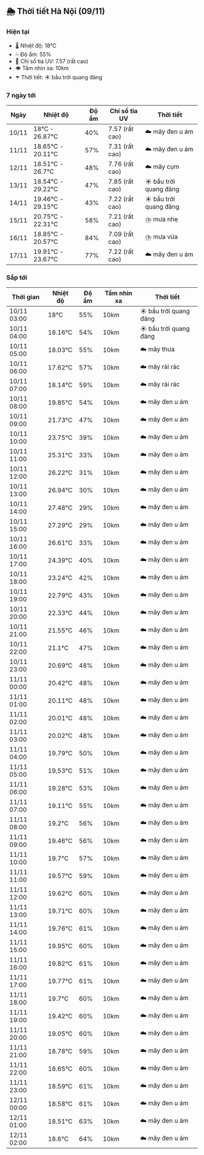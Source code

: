 ## 🌦️ Thời tiết Hà Nội (09/11)

### Hiện tại

- 🌡️ Nhiệt độ: 18℃
- 💦 Độ ẩm: 55%
- 🌟 Chỉ số tia UV: 7.57 (rất cao)
- 👁️ Tầm nhìn xa: 10km
- ☂️ Thời tiết: ☀️ bầu trời quang đãng

### 7 ngày tới

| Ngày | Nhiệt độ | Độ ẩm | Chỉ số tia UV | Thời tiết |
| --- | --- | --- | --- | --- |
| 10/11 | 18℃ - 26.87℃ | 40% | 7.57 (rất cao) | ☁️ mây đen u ám |
| 11/11 | 18.65℃ - 20.11℃ | 57% | 7.31 (rất cao) | ☁️ mây đen u ám |
| 12/11 | 18.51℃ - 26.7℃ | 48% | 7.76 (rất cao) | ☁️ mây cụm |
| 13/11 | 18.54℃ - 29.22℃ | 47% | 7.85 (rất cao) | ☀️ bầu trời quang đãng |
| 14/11 | 19.46℃ - 29.15℃ | 43% | 7.22 (rất cao) | ☀️ bầu trời quang đãng |
| 15/11 | 20.75℃ - 22.31℃ | 58% | 7.21 (rất cao) | ⛈️ mưa nhẹ |
| 16/11 | 18.85℃ - 20.57℃ | 84% | 7.09 (rất cao) | ⛈️ mưa vừa |
| 17/11 | 19.91℃ - 23.67℃ | 77% | 7.22 (rất cao) | ☁️ mây đen u ám |

### Sắp tới

| Thời gian | Nhiệt độ | Độ ẩm | Tầm nhìn xa | Thời tiết |
| --- | --- | --- | --- | --- |
| 10/11 03:00 | 18℃ | 55% | 10km | ☀️ bầu trời quang đãng |
| 10/11 04:00 | 18.16℃ | 54% | 10km | ☀️ bầu trời quang đãng |
| 10/11 05:00 | 18.03℃ | 55% | 10km | ☁️ mây thưa |
| 10/11 06:00 | 17.62℃ | 57% | 10km | ☁️ mây rải rác |
| 10/11 07:00 | 18.14℃ | 59% | 10km | ☁️ mây rải rác |
| 10/11 08:00 | 19.85℃ | 54% | 10km | ☁️ mây đen u ám |
| 10/11 09:00 | 21.73℃ | 47% | 10km | ☁️ mây đen u ám |
| 10/11 10:00 | 23.75℃ | 39% | 10km | ☁️ mây đen u ám |
| 10/11 11:00 | 25.31℃ | 33% | 10km | ☁️ mây đen u ám |
| 10/11 12:00 | 26.22℃ | 31% | 10km | ☁️ mây đen u ám |
| 10/11 13:00 | 26.94℃ | 30% | 10km | ☁️ mây đen u ám |
| 10/11 14:00 | 27.48℃ | 29% | 10km | ☁️ mây đen u ám |
| 10/11 15:00 | 27.29℃ | 29% | 10km | ☁️ mây đen u ám |
| 10/11 16:00 | 26.61℃ | 33% | 10km | ☁️ mây đen u ám |
| 10/11 17:00 | 24.39℃ | 40% | 10km | ☁️ mây đen u ám |
| 10/11 18:00 | 23.24℃ | 42% | 10km | ☁️ mây đen u ám |
| 10/11 19:00 | 22.79℃ | 43% | 10km | ☁️ mây đen u ám |
| 10/11 20:00 | 22.33℃ | 44% | 10km | ☁️ mây đen u ám |
| 10/11 21:00 | 21.55℃ | 46% | 10km | ☁️ mây đen u ám |
| 10/11 22:00 | 21.1℃ | 47% | 10km | ☁️ mây đen u ám |
| 10/11 23:00 | 20.69℃ | 48% | 10km | ☁️ mây đen u ám |
| 11/11 00:00 | 20.42℃ | 48% | 10km | ☁️ mây đen u ám |
| 11/11 01:00 | 20.11℃ | 48% | 10km | ☁️ mây đen u ám |
| 11/11 02:00 | 20.01℃ | 48% | 10km | ☁️ mây đen u ám |
| 11/11 03:00 | 20.02℃ | 48% | 10km | ☁️ mây đen u ám |
| 11/11 04:00 | 19.79℃ | 50% | 10km | ☁️ mây đen u ám |
| 11/11 05:00 | 19.53℃ | 51% | 10km | ☁️ mây đen u ám |
| 11/11 06:00 | 19.28℃ | 53% | 10km | ☁️ mây đen u ám |
| 11/11 07:00 | 19.11℃ | 55% | 10km | ☁️ mây đen u ám |
| 11/11 08:00 | 19.2℃ | 56% | 10km | ☁️ mây đen u ám |
| 11/11 09:00 | 19.46℃ | 56% | 10km | ☁️ mây đen u ám |
| 11/11 10:00 | 19.7℃ | 57% | 10km | ☁️ mây đen u ám |
| 11/11 11:00 | 19.57℃ | 59% | 10km | ☁️ mây đen u ám |
| 11/11 12:00 | 19.62℃ | 60% | 10km | ☁️ mây đen u ám |
| 11/11 13:00 | 19.71℃ | 60% | 10km | ☁️ mây đen u ám |
| 11/11 14:00 | 19.76℃ | 61% | 10km | ☁️ mây đen u ám |
| 11/11 15:00 | 19.95℃ | 60% | 10km | ☁️ mây đen u ám |
| 11/11 16:00 | 19.82℃ | 61% | 10km | ☁️ mây đen u ám |
| 11/11 17:00 | 19.77℃ | 61% | 10km | ☁️ mây đen u ám |
| 11/11 18:00 | 19.7℃ | 60% | 10km | ☁️ mây đen u ám |
| 11/11 19:00 | 19.42℃ | 60% | 10km | ☁️ mây đen u ám |
| 11/11 20:00 | 19.05℃ | 60% | 10km | ☁️ mây đen u ám |
| 11/11 21:00 | 18.78℃ | 59% | 10km | ☁️ mây đen u ám |
| 11/11 22:00 | 18.65℃ | 60% | 10km | ☁️ mây đen u ám |
| 11/11 23:00 | 18.59℃ | 61% | 10km | ☁️ mây đen u ám |
| 12/11 00:00 | 18.58℃ | 61% | 10km | ☁️ mây đen u ám |
| 12/11 01:00 | 18.51℃ | 63% | 10km | ☁️ mây đen u ám |
| 12/11 02:00 | 18.6℃ | 64% | 10km | ☁️ mây đen u ám |
